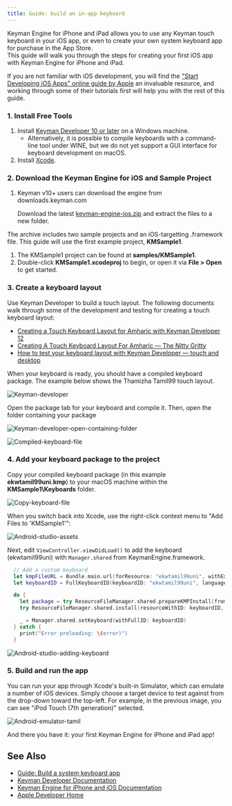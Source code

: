 ```yaml
---
title: Guide: build an in-app keyboard
---
```


Keyman Engine for iPhone and iPad allows you to use any Keyman touch
keyboard in your iOS app, or even to create your own system keyboard app
for purchase in the App Store.  
This guide will walk you through the steps for creating your first iOS
app with Keyman Engine for iPhone and iPad.

If you are not familiar with iOS development, you will find the ["Start Developing iOS Apps" online guide by Apple](https://developer.apple.com/tutorials/app-dev-training/) an invaluable resource, and working through some of their tutorials first will help you with the rest of this guide.

### 1. Install Free Tools

1.  Install [Keyman Developer 10 or later](https://keyman.com/developer/) on a Windows machine.
    -   Alternatively, it is possible to compile keyboards with a command-line tool under WINE, but we do not yet support a GUI interface for keyboard development on macOS.
2.  Install
    [Xcode](https://apps.apple.com/us/app/xcode/id497799835?mt=12).

### 2. Download the Keyman Engine for iOS and Sample Project

1.  Keyman v10+ users can download the engine from downloads.keyman.com

    Download the latest [keyman-engine-ios.zip](https://downloads.keyman.com/ios/stable/) and extract the files to a new folder.

The archive includes two sample projects and an iOS-targetting .framework file. This guide will use the first example project, **KMSample1**.

1.  The KMSample1 project can be found at **samples/KMSample1**.
2.  Double-click **KMSample1.xcodeproj** to begin, or open it via **File &gt; Open** to get started.

### 3. Create a keyboard layout

Use Keyman Developer to build a touch layout. The following documents walk through some of the development and testing for creating a touch keyboard layout:

-   [Creating a Touch Keyboard Layout for Amharic with Keyman Developer 12](/developer/current-version/guides/develop/creating-a-touch-keyboard-layout-for-amharic)
-   [Creating A Touch Keyboard Layout For Amharic — The Nitty Gritty](/developer/current-version/guides/develop/creating-a-touch-keyboard-layout-for-amharic-the-nitty-gritty)
-   [How to test your keyboard layout with Keyman Developer — touch and desktop](/developer/current-version/guides/test/keyboard-touch-and-desktop)

When your keyboard is ready, you should have a compiled keyboard package. The example below shows the Thamizha Tamil99 touch layout.

![Keyman-developer](/cdn/deploy/img/engine/ios/16.0/guides/in-app/keyboard-layout-in-developer-800wi.png "Keyman-developer")

Open the package tab for your keyboard and compile it. Then, open the folder containing your package

![Keyman-developer-open-containing-folder](/cdn/deploy/img/engine/ios/16.0/guides/in-app/find-package-via-developer-800wi.png "Keyman-developer-open-containing-folder")

![Compiled-keyboard-file](/cdn/deploy/img/engine/ios/16.0/guides/in-app/package-file-800wi.png "Compiled-keyboard-file")

### 4. Add your keyboard package to the project

Copy your compiled keyboard package (in this example **ekwtamil99uni.kmp**) to your macOS machine within the **KMSample1\Keyboards** folder.

![Copy-keyboard-file](/cdn/deploy/img/engine/ios/16.0/guides/in-app/package-import.png "Copy-keyboard-file")

When you switch back into Xcode, use the right-click context menu to "Add Files to 'KMSample1'":

![Android-studio-assets](/cdn/deploy/img/engine/ios/16.0/guides/in-app/xcode-package-import-800wi.png "Android-studio-assets")

Next, edit `ViewController.viewDidLoad()` to add the keyboard (ekwtamil99uni) with `Manager.shared` from KeymanEngine.framework.

``` swift
  // Add a custom keyboard
  let kmpFileURL = Bundle.main.url(forResource: "ekwtamil99uni", withExtension: "kmp")!
  let keyboardID = FullKeyboardID(keyboardID: "ekwtamil99uni", languageID: "ta")

  do {
    let package = try ResourceFileManager.shared.prepareKMPInstall(from: kmpFileURL) as! KeyboardKeymanPackage
    try ResourceFileManager.shared.install(resourceWithID: keyboardID, from: package)

    _ = Manager.shared.setKeyboard(withFullID: keyboardID)
  } catch {
    print("Error preloading: \(error)")
  }
```

![Android-studio-adding-keyboard](/cdn/deploy/img/engine/ios/16.0/guides/in-app/fully-imported-800wi.png "Android-studio-adding-keyboard")

### 5. Build and run the app

You can run your app through Xcode's built-in Simulator, which can
emulate a number of iOS devices. Simply choose a target device to test
against from the drop-down toward the top-left. For example, in the
previous image, you can see "iPod Touch (7th generation)" selected.

![Android-emulator-tamil](/cdn/deploy/img/engine/ios/16.0/guides/in-app/ios-simulator-tamil.png "Android-emulator-tamil")

And there you have it: your first Keyman Engine for iPhone and iPad app!

## See Also

-   [Guide: Build a system keyboard app](../system-keyboard/)
-   [Keyman Developer Documentation](/developer/current-version/)
-   [Keyman Engine for iPhone and iOS Documentation](../../)
-   [Apple Developer Home](https://developer.apple.com/)
